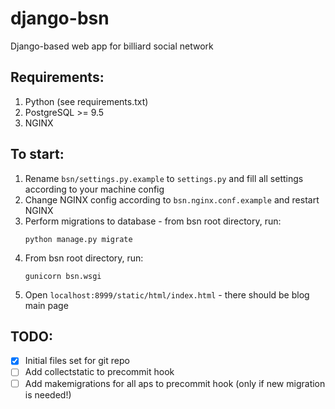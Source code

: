 # django-bsn
Django-based web app for billiard social network

## Requirements:
1) Python (see requirements.txt)
2) PostgreSQL >= 9.5
3) NGINX

## To start:
1) Rename `bsn/settings.py.example` to `settings.py` and fill all settings according to your machine config
2) Change NGINX config according to `bsn.nginx.conf.example` and restart NGINX
3) Perform migrations to database - from bsn root directory, run:
	```
	python manage.py migrate
	```
4) From bsn root directory, run:
	```
	gunicorn bsn.wsgi
	```
5) Open `localhost:8999/static/html/index.html` - there should be blog main page

## TODO:
- [x] Initial files set for git repo
- [ ] Add collectstatic to precommit hook
- [ ] Add makemigrations for all aps to precommit hook (only if new migration is needed!)
